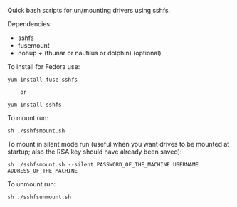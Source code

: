 Quick bash scripts for un/mounting drivers using sshfs.

Dependencies:

*	sshfs
*	fusemount
*	nohup + (thunar or nautilus or dolphin) (optional)

To install for Fedora use:

	yum install fuse-sshfs

		or

	yum install sshfs

To mount run:

	sh ./sshfsmount.sh

To mount in silent mode run (useful when you want drives to be mounted at startup; also the RSA key should have already been saved):

	sh ./sshfsmount.sh --silent PASSWORD_OF_THE_MACHINE USERNAME ADDRESS_OF_THE_MACHINE

To unmount run:

	sh ./sshfsunmount.sh



